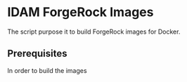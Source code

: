 # IDAM ForgeRock Images

The script purpose it to build ForgeRock images for Docker.



## Prerequisites

In order to build the images